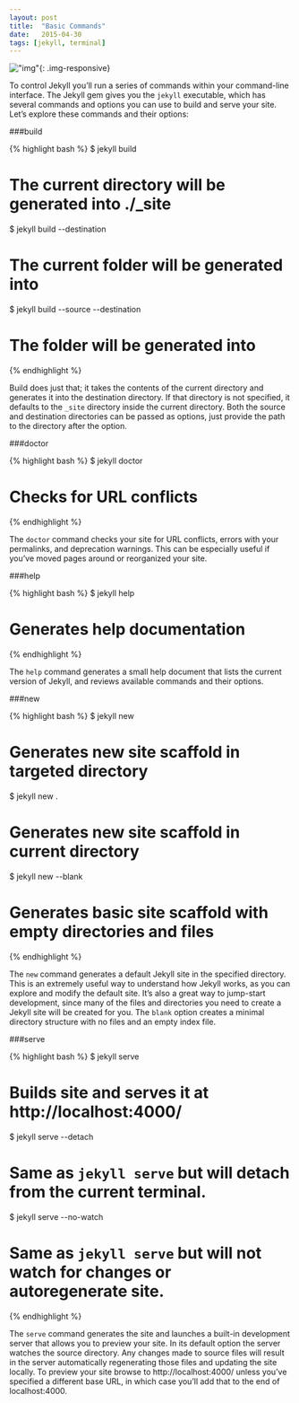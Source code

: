 ```yaml
---
layout: post
title:  "Basic Commands"
date:   2015-04-30
tags: [jekyll, terminal]
---
```

!["img"](http://placehold.it/900x300){: .img-responsive}

To control Jekyll you’ll run a series of commands within your command-line interface. The Jekyll gem gives you the `jekyll` executable, which has several commands and options you can use to build and serve your site. Let’s explore these commands and their options:

###build

{% highlight bash %}
$ jekyll build
#  The current directory will be generated into ./_site

$ jekyll build --destination <destination>
#  The current folder will be generated into <destination>

$ jekyll build --source <source> --destination <destination>
# The <source> folder will be generated into <destination>
{% endhighlight %}

Build does just that; it takes the contents of the current directory and generates it into the destination directory. If that directory is not specified, it defaults to the `_site` directory inside the current directory. Both the source and destination directories can be passed as options, just provide the path to the directory after the option.

###doctor

{% highlight bash %}
$ jekyll doctor
#  Checks for URL conflicts
{% endhighlight %}

The `doctor` command checks your site for URL conflicts, errors with your permalinks, and deprecation warnings. This can be especially useful if you’ve moved pages around or reorganized your site.

###help


{% highlight bash %}
$ jekyll help
# Generates help documentation
{% endhighlight %}


The `help` command generates a small help document that lists the current version of Jekyll, and reviews available commands and their options.  

###new

{% highlight bash %}
$ jekyll new <path>
#  Generates new site scaffold in targeted directory

$ jekyll new .
#  Generates new site scaffold in current directory

$ jekyll new --blank <path>
#  Generates basic site scaffold with empty directories and files
{% endhighlight %}

The `new` command generates a default Jekyll site in the specified directory. This is an extremely useful way to understand how Jekyll works, as you can explore and modify the default site. It’s also a great way to jump-start development, since many of the files and directories you need to create a Jekyll site will be created for you. The `blank` option creates a minimal directory structure with no files and an empty index file.

###serve

{% highlight bash %}
$ jekyll serve
# Builds site and serves it at http://localhost:4000/

$ jekyll serve --detach
# Same as `jekyll serve` but will detach from the current terminal.

$ jekyll serve --no-watch
# Same as `jekyll serve` but will not watch for changes or autoregenerate site.
{% endhighlight %}

The `serve` command generates the site and launches a built-in development server that allows you to preview your site. In its default option the server watches the source directory. Any changes made to source files will result in the server automatically regenerating those files and updating the site locally. To preview your site browse to http://localhost:4000/ unless you’ve specified a different base URL, in which case you’ll add that to the end of localhost:4000.
